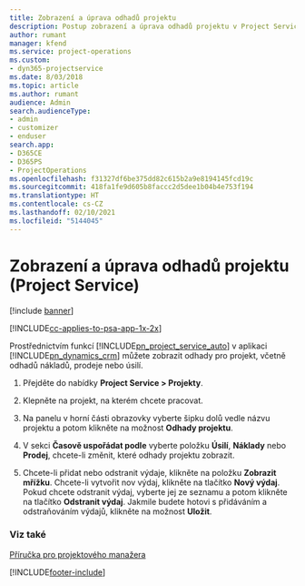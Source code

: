```yaml
---
title: Zobrazení a úprava odhadů projektu
description: Postup zobrazení a úprava odhadů projektu v Project Service
author: rumant
manager: kfend
ms.service: project-operations
ms.custom:
- dyn365-projectservice
ms.date: 8/03/2018
ms.topic: article
ms.author: rumant
audience: Admin
search.audienceType:
- admin
- customizer
- enduser
search.app:
- D365CE
- D365PS
- ProjectOperations
ms.openlocfilehash: f31327df6be375dd82c615b2a9e8194145fcd19c
ms.sourcegitcommit: 418fa1fe9d605b8faccc2d5dee1b04b4e753f194
ms.translationtype: HT
ms.contentlocale: cs-CZ
ms.lasthandoff: 02/10/2021
ms.locfileid: "5144045"
---
```

# <a name="view-and-edit-project-estimates-project-service"></a>Zobrazení a úprava odhadů projektu (Project Service)

[!include [banner](../includes/psa-now-project-operations.md)]

[!INCLUDE[cc-applies-to-psa-app-1x-2x](../includes/cc-applies-to-psa-app-1x-2x.md)]

Prostřednictvím funkcí [!INCLUDE[pn_project_service_auto](../includes/pn-project-service-auto.md)] v aplikaci [!INCLUDE[pn_dynamics_crm](../includes/pn-dynamics-crm.md)] můžete zobrazit odhady pro projekt, včetně odhadů nákladů, prodeje nebo úsilí.  
  
1.  Přejděte do nabídky **Project Service > Projekty**.  
  
2.  Klepněte na projekt, na kterém chcete pracovat.  
  
3.  Na panelu v horní části obrazovky vyberte šipku dolů vedle názvu projektu a potom klikněte na možnost **Odhady projektu**.  
  
4.  V sekci **Časově uspořádat podle** vyberte položku **Úsilí**, **Náklady** nebo **Prodej**, chcete-li změnit, které odhady projektu zobrazit.  
  
5.  Chcete-li přidat nebo odstranit výdaje, klikněte na položku  **Zobrazit mřížku**. Chcete-li vytvořit nov výdaj, klikněte na tlačítko **Nový výdaj**. Pokud chcete odstranit výdaj, vyberte jej ze seznamu a potom klikněte na tlačítko **Odstranit výdaj**. Jakmile budete hotovi s přidáváním a odstraňováním výdajů, klikněte na možnost **Uložit**.  
  
### <a name="see-also"></a>Viz také  
 [Příručka pro projektového manažera](../psa/project-manager-guide.md)


[!INCLUDE[footer-include](../includes/footer-banner.md)]